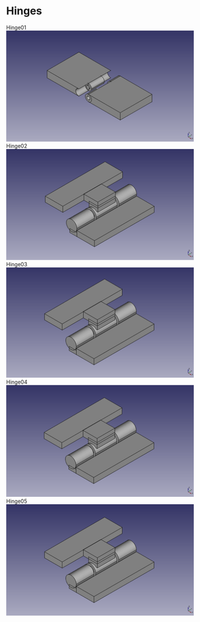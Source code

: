 # Hinges
Hinge01
![Hinge01](https://github.com/Appiko/3D_models/blob/master/Hinges/Hinge01.png)
Hinge02
![Hinge02](https://github.com/Appiko/3D_models/blob/master/Hinges/Hinge02.png)
Hinge03
![Hinge03](https://github.com/Appiko/3D_models/blob/master/Hinges/Hinge03.png)
Hinge04
![Hinge04](https://github.com/Appiko/3D_models/blob/master/Hinges/Hinge04.png)
Hinge05
![Hinge05](https://github.com/Appiko/3D_models/blob/master/Hinges/Hinge05.png)

